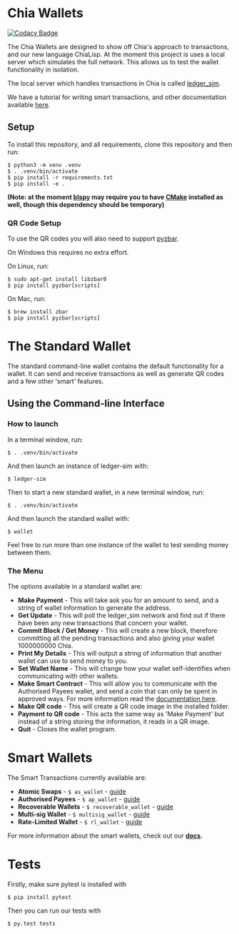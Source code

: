 # Chia Wallets

[![Codacy Badge](https://api.codacy.com/project/badge/Grade/9a8f5d121399410f85981a7c97e13274)](https://app.codacy.com/gh/bram00767/wallets?utm_source=github.com&utm_medium=referral&utm_content=bram00767/wallets&utm_campaign=Badge_Grade_Settings)

The Chia Wallets are designed to show off Chia's approach to transactions, and our new language ChiaLisp.
At the moment this project is uses a local server which simulates the full network. This allows us to test the wallet functionality in isolation.

The local server which handles transactions in Chia is called [ledger_sim](https://github.com/Chia-Network/ledger_sim).

We have a tutorial for writing smart transactions, and other documentation available [here](./docs).

## Setup


To install this repository, and all requirements, clone this repository and then run:

```
$ python3 -m venv .venv
$ . .venv/bin/activate
$ pip install -r requirements.txt
$ pip install -e .
```

**(Note: at the moment [blspy](https://github.com/Chia-Network/bls-signatures) may require you to have [CMake](https://cmake.org/install/) installed as well, though this dependency should be temporary)**

### QR Code Setup

To use the QR codes you will also need to support [pyzbar](https://pypi.org/project/pyzbar/).

On Windows this requires no extra effort.

On Linux, run:

```
$ sudo apt-get install libzbar0
$ pip install pyzbar[scripts]
```

On Mac, run:

```
$ brew install zbar
$ pip install pyzbar[scripts]
```

# The Standard Wallet

The standard command-line wallet contains the default functionality for a wallet.
It can send and receive transactions as well as generate QR codes and a few other 'smart' features.

## Using the Command-line Interface

### How to launch

In a terminal window, run:
```
$ . .venv/bin/activate
```

And then launch an instance of ledger-sim with:
```
$ ledger-sim
```

Then to start a new standard wallet, in a new terminal window, run:
```
$ . .venv/bin/activate
```

And then launch the standard wallet with:
```
$ wallet
```

Feel free to run more than one instance of the wallet to test sending money between them.

### The Menu

The options available in a standard wallet are:
* **Make Payment** - This will take ask you for an amount to send, and a string of wallet information to generate the address.
* **Get Update** - This will poll the ledger_sim network and find out if there have been any new transactions that concern your wallet.
* **Commit Block / Get Money** - This will create a new block, therefore committing all the pending transactions and also giving your wallet 1000000000 Chia.
* **Print My Details** - This will output a string of information that another wallet can use to send money to you.
* **Set Wallet Name** - This will change how your wallet self-identifies when communicating with other wallets.
* **Make Smart Contract** - This will allow you to communicate with the Authorised Payees wallet, and send a coin that can only be spent in approved ways. For more information read the [documentation here](./docs/authorised_payees.md).
* **Make QR code** - This will create a QR code image in the installed folder.
* **Payment to QR code** - This acts the same way as 'Make Payment' but instead of a string storing the information, it reads in a QR image.
* **Quit** - Closes the wallet program.

# Smart Wallets

The Smart Transactions currently available are:
* **Atomic Swaps** - `$ as_wallet` - [guide](./docs/atomic_swaps.md)
* **Authorised Payees** - `$ ap_wallet` - [guide](./docs/authorised_payees.md)
* **Recoverable Wallets** - `$ recoverable_wallet` - [guide](./docs/recoverable_wallet.md)
* **Multi-sig Wallet** - `$ multisig_wallet` - [guide](./multisig/README.org)
* **Rate-Limited Wallet** - `$ rl_wallet` - [guide](./docs/rate_limited_wallet.md)

For more information about the smart wallets, check out our **[docs](./docs).**

# Tests

Firstly, make sure pytest is installed with

```
$ pip install pytest
```

Then you can run our tests with

```
$ py.test tests
```
